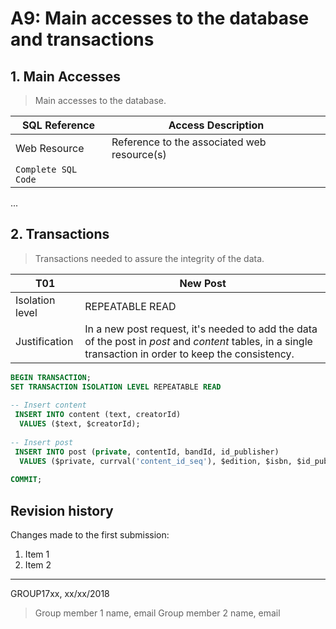 # A9: Main accesses to the database and transactions
 
## 1. Main Accesses
 
> Main accesses to the database.
 
| SQL Reference | Access Description                          |
| ------------- | ------------------------------------------- |
| Web Resource  | Reference to the associated web resource(s) |
| `Complete SQL Code`                                         |
 
...
 
## 2. Transactions
 
> Transactions needed to assure the integrity of the data.
 
| T01             | New Post                            |
| --------------- | ----------------------------------- |
| Isolation level | REPEATABLE READ |
| Justification   | In a new post request, it's needed to add the data of the post in *post* and *content* tables, in a single transaction in order to keep the consistency.  |


```sql
BEGIN TRANSACTION;
SET TRANSACTION ISOLATION LEVEL REPEATABLE READ 
 
-- Insert content
 INSERT INTO content (text, creatorId) 
  VALUES ($text, $creatorId); 
 
-- Insert post 
 INSERT INTO post (private, contentId, bandId, id_publisher) 
  VALUES ($private, currval('content_id_seq'), $edition, $isbn, $id_publisher); 
 
COMMIT;
```         

## Revision history
 
Changes made to the first submission:
1. Item 1
1. Item 2
 
***
 
GROUP17xx, xx/xx/2018
 
> Group member 1 name, email
> Group member 2 name, email